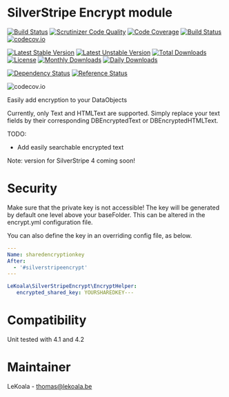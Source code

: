 SilverStripe Encrypt module
==================
[![Build Status](https://travis-ci.org/gordonbanderson/silverstripe-encrypt.svg?branch=upgradess4)](https://travis-ci.org/gordonbanderson/silverstripe-encrypt)
[![Scrutinizer Code Quality](https://scrutinizer-ci.com/g/gordonbanderson/silverstripe-encrypt/badges/quality-score.png?b=upgradess4)](https://scrutinizer-ci.com/g/gordonbanderson/silverstripe-encrypt/?branch=upgradess4)
[![Code Coverage](https://scrutinizer-ci.com/g/gordonbanderson/silverstripe-encrypt/badges/coverage.png?b=upgradess4)](https://scrutinizer-ci.com/g/gordonbanderson/silverstripe-encrypt/?branch=upgradess4)
[![Build Status](https://scrutinizer-ci.com/g/gordonbanderson/silverstripe-encrypt/badges/build.png?b=upgradess4)](https://scrutinizer-ci.com/g/gordonbanderson/silverstripe-encrypt/build-status/upgradess4)
[![codecov.io](https://codecov.io/github/gordonbanderson/silverstripe-encrypt/coverage.svg?branch=upgradess4)](https://codecov.io/github/gordonbanderson/silverstripe-encrypt?branch=upgradess4)

[![Latest Stable Version](https://poser.pugx.org/lekoala/silverstripe-encrypt/version)](https://packagist.org/packages/lekoala/silverstripe-encrypt)
[![Latest Unstable Version](https://poser.pugx.org/lekoala/silverstripe-encrypt/v/unstable)](//packagist.org/packages/lekoala/silverstripe-encrypt)
[![Total Downloads](https://poser.pugx.org/lekoala/silverstripe-encrypt/downloads)](https://packagist.org/packages/lekoala/silverstripe-encrypt)
[![License](https://poser.pugx.org/lekoala/silverstripe-encrypt/license)](https://packagist.org/packages/lekoala/silverstripe-encrypt)
[![Monthly Downloads](https://poser.pugx.org/lekoala/silverstripe-encrypt/d/monthly)](https://packagist.org/packages/lekoala/silverstripe-encrypt)
[![Daily Downloads](https://poser.pugx.org/lekoala/silverstripe-encrypt/d/daily)](https://packagist.org/packages/lekoala/silverstripe-encrypt)

[![Dependency Status](https://www.versioneye.com/php/lekoala:silverstripe-encrypt/badge.svg)](https://www.versioneye.com/php/lekoala:silverstripe-encrypt)
[![Reference Status](https://www.versioneye.com/php/lekoala:silverstripe-encrypt/reference_badge.svg?style=flat)](https://www.versioneye.com/php/lekoala:silverstripe-encrypt/references)

![codecov.io](https://codecov.io/github/gordonbanderson/silverstripe-encrypt/branch.svg?branch=upgradess4)


Easily add encryption to your DataObjects

Currently, only Text and HTMLText are supported. Simply replace your text fields by their
corresponding DBEncryptedText or DBEncryptedHTMLText.

TODO:
- Add easily searchable encrypted text

Note: version for SilverStripe 4 coming soon!

Security
==================

Make sure that the private key is not accessible! The key will be generated by default
one level above your baseFolder.  This can be altered in the encrypt.yml configuration file.

You can also define the key in an overriding config file, as below.

```yml
---
Name: sharedencryptionkey
After:
  - '#silverstripeencrypt'
---

LeKoala\SilverStripeEncrypt\EncryptHelper:
   encrypted_shared_key: YOURSHAREDKEY---

```


Compatibility
==================
Unit tested with 4.1 and 4.2

Maintainer
==================
LeKoala - thomas@lekoala.be
